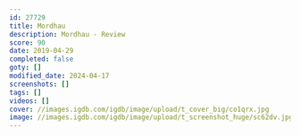 ```yaml
---
id: 27729
title: Mordhau
description: Mordhau - Review
score: 90
date: 2019-04-29
completed: false
goty: []
modified_date: 2024-04-17
screenshots: []
tags: []
videos: []
cover: //images.igdb.com/igdb/image/upload/t_cover_big/co1qrx.jpg
image: //images.igdb.com/igdb/image/upload/t_screenshot_huge/sc62dv.jpg
---
```

